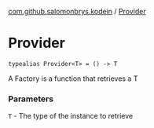 [com.github.salomonbrys.kodein](index.md) / [Provider](.)

# Provider

`typealias Provider<T> = () -> T`

A Factory is a function that retrieves a T

### Parameters

`T` - The type of the instance to retrieve